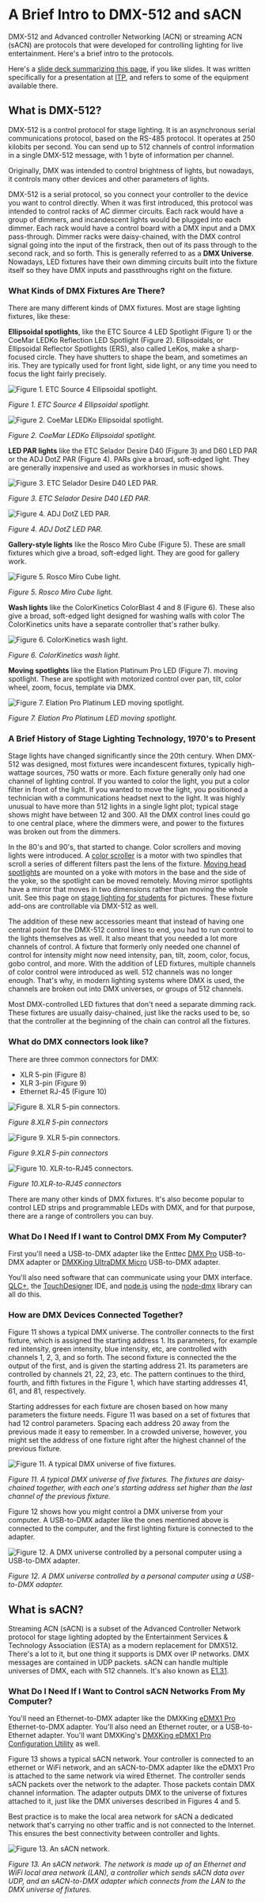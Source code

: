 # A Brief Intro to DMX-512 and sACN

DMX-512 and Advanced controller Networking (ACN) or streaming ACN (sACN) are protocols that were developed for controlling lighting for live entertainment. Here's a brief intro to the protocols.

Here's a [slide deck summarizing this page](https://docs.google.com/presentation/d/1v5_xoVgS9_Ca4CZtl7slAypD7WOzldZXWcB1wp40x8w/edit?usp=sharing), if you like slides. It was written specifically for a presentation at [ITP](https://itp.nyu.edu), and refers to some of the equipment available there.

## What is DMX-512?

DMX-512 is a control protocol for stage lighting. It is an asynchronous serial communications protocol, based on the RS-485 protocol. It operates at 250 kilobits per second. You can send up to 512 channels of control information in a single DMX-512 message, with 1 byte of information per channel.

Originally, DMX was intended to control brightness of lights, but nowadays, it controls many other devices and other parameters of lights.

DMX-512 is a serial protocol, so you connect your controller to the device you want to control directly. When it was first introduced, this protocol was intended to control racks of AC dimmer circuits. Each rack would have a group of dimmers, and incandescent lights would be plugged into each dimmer. Each rack would have a control board with a DMX input and a DMX pass-through. Dimmer racks were daisy-chained, with the DMX control signal going into the input of the firstrack, then out of its pass through to the second rack, and so forth. This is generally referred to as a **DMX Universe**. Nowadays, LED fixtures have their own dimming circuits built into the fixture itself so they have DMX inputs and passthroughs right on the fixture. 

### What Kinds of DMX Fixtures Are There?

There are many different kinds of DMX fixtures. Most are stage lighting fixtures, like these:

**Ellipsoidal spotlights**, like the ETC Source 4 LED Spotlight (Figure 1) or the CoeMar LEDKo Reflection LED Spotlight (Figure 2). Ellipsoidals, or Ellipsoidal Reflector Spotlights (ERS), also called LeKos, make a sharp-focused circle. They have shutters to shape the beam, and sometimes an iris. They are typically used for front light, side light, or any time you need to focus the light fairly precisely.

![Figure 1. ETC Source 4 Ellipsoidal spotlight.](img/ellipsoidal-source4.png)

_Figure 1. ETC Source 4 Ellipsoidal spotlight._

![Figure 2. CoeMar LEDKo Ellipsoidal spotlight.](img/ellipsoidal-coemar-ledko.png)

_Figure 2. CoeMar LEDKo Ellipsoidal spotlight._

**LED PAR lights** like the ETC Selador Desire D40 (Figure 3) and D60 LED PAR or the ADJ DotZ PAR (Figure 4). PARs give a broad, soft-edged light. They are generally inxpensive and used as workhorses in music shows.

![Figure 3. ETC Selador Desire D40 LED PAR.](img/par-selador-desire-d40.png)

_Figure 3. ETC Selador Desire D40 LED PAR._

![Figure 4. ADJ DotZ LED PAR.](img/par-adj-dotz-par.png)

_Figure 4. ADJ DotZ LED PAR._

**Gallery-style lights** like the Rosco Miro Cube (Figure 5). These are small fixtures which give a broad, soft-edged light. They are good for gallery work.

![Figure 5. Rosco Miro Cube light.](img/miro-cube.png)

_Figure 5. Rosco Miro Cube light._

**Wash lights** like  the ColorKinetics ColorBlast 4 and 8 (Figure 6). These also give a broad, soft-edged light designed for washing walls with color The ColorKinetics units have a separate controller that's rather bulky.

![Figure 6. ColorKinetics wash light.](img/wash-color-kinetics.png)

_Figure 6. ColorKinetics wash light._

**Moving spotlights** like the Elation Platinum Pro LED (Figure 7). moving spotlight. These are spotlight with motorized control over 
pan, tilt, color wheel, zoom, focus, template via DMX.

![Figure 7. Elation Pro Platinum LED moving spotlight.](img/moving-spot-elation.png)

_Figure 7. Elation Pro Platinum LED moving spotlight._


### A Brief History of Stage Lighting Technology, 1970's to Present

Stage lights have changed significantly since the 20th century. When DMX-512 was designed, most fixtures were incandescent fixtures, typically high-wattage sources, 750 watts or more. Each fixture generally only had one channel of lighting control. If you wanted to color the light, you put a color filter in front of the light. If you wanted to move the light, you positioned a technician with a communications headset next to the light. It was highly unusual to have more than 512 lights in a single light plot; typical stage shows might have between 12 and 300. All the DMX control lines could go to one central place, where the dimmers were, and power to the fixtures was broken out from the dimmers.

In the 80's and 90's, that started to change. Color scrollers and moving lights were introduced. A [color scroller](https://en.wikipedia.org/wiki/Color_scroller) is a motor with two spindles that scroll a series of different filters past the lens of the fixture.  [Moving head spotlights](https://www.stagelightingstore.com/842084-LED-Moving-Head-Spots_2) are mounted on a yoke with motors in the base and the side of the yoke, so the spotlight can be moved remotely. Moving mirror spotlights have a mirror that moves in two dimensions rather than moving the whole unit. See this page on [stage lighting for students](http://www.stagelightingprimer.com/index.html?slfs-fixtures.html&2) for pictures. These fixture add-ons are controllable via DMX-512 as well. 

The addition of these new accessories meant that instead of having one central point for the DMX-512 control lines to end, you had to run control to the lights themselves as well. It also meant that you needed a lot more channels of control. A fixture that formerly only needed one channel of control for intensity might now need intensity, pan, tilt, zoom, color, focus, gobo control, and more.  With the addition of LED fixtures, multiple channels of color control were introduced as well. 512 channels was no longer enough. That's why, in modern lighting systems where DMX is used, the channels are broken out into DMX universes, or groups of 512 channels.

Most DMX-controlled LED fixtures that don't need a separate dimming rack. These fixtures are usually daisy-chained, just like the racks used to be, so that the controller at the beginning of the chain can control all the fixtures. 

### What do DMX connectors look like?

There are three common connectors for DMX:
* XLR 5-pin (Figure 8)
* XLR 3-pin (Figure 9)
* Ethernet RJ-45 (Figure 10)

![Figure 8. XLR 5-pin connectors.](img/xlr-5-pin.png)

_Figure 8.XLR 5-pin connectors_

![Figure 9. XLR 5-pin connectors.](img/xlr-3-pin.png)

_Figure 9.XLR 5-pin connectors_

![Figure 10. XLR-to-RJ45 connectors.](img/xlr-to-rj45.png)

_Figure 10.XLR-to-RJ45 connectors_

There are many other kinds of DMX fixtures. It's also become popular to control LED strips and programmable LEDs with DMX, and for that purpose, there are a range of controllers you can buy. 

### What Do I Need If I want to Control DMX From My Computer?
First you'll need a USB-to-DMX adapter like the Enttec [DMX Pro](https://www.enttec.com/product/controls/dmx-usb-interfaces/dmx-usb-interface/) USB-to-DMX adapter or [DMXKing UltraDMX Micro](https://dmxking.com/usbdmx/ultradmxmicro) USB-to-DMX adapter.

You'll also need software that can communicate using your DMX interface. [QLC+](https://www.qlcplus.org/), the [TouchDesigner](https://derivative.ca/product) IDE, and [node.js](https://nodejs.org/en/) using the [node-dmx](https://github.com/node-dmx/dmx) library can all do this. 

### How are DMX Devices Connected Together?

Figure 11 shows a typical DMX universe. The controller connects to the first fixture, which is assigned the starting address 1. Its parameters, for example red intensity, green intensity, blue intensity, etc, are controlled with channels 1, 2, 3, and so forth. The second fixture is connected the the output of the first, and is given the starting address 21. Its parameters are controlled by channels 21, 22, 23, etc. The pattern continues to the third, fourth, and fifth fixtures in the Figure 1, which have starting addresses 41, 61, and 81, respectively. 

Starting addresses for each fixture are chosen based on how many parameters the fixture needs. Figure 11 was based on a set of fixtures that had 12 control parameters. Spacing each address 20 away from the previous made it easy to remember. In a crowded universe, however, you might set the address of one fixture right after the highest channel of the previous fixture. 

![Figure 11. A typical DMX universe of five fixtures.](img/dmx-universe.png)

_Figure 11. A typical DMX universe of five fixtures. The fixtures are daisy-chained together, with each one's starting address set higher than the last channel of the previous fixture._

Figure 12 shows how you might control a DMX universe from your computer. A USB-to-DMX adapter like the ones mentioned above is connected to the computer, and the first lighting fixture is connected to the adapter. 

![Figure 12. A  DMX universe controlled by a personal computer using a USB-to-DMX adapter.](img/usb-to-dmx-configuration.png)

_Figure 12. A  DMX universe controlled by a personal computer using a USB-to-DMX adapter._

## What is sACN?

Streaming ACN (sACN) is a subset of the Advanced Controller Network protocol for stage lighting adopted by the Entertainment Services & Technology Association (ESTA) as a modern replacement for DMX512. There's a lot to it, but one thing it supports is DMX over IP networks. DMX messages are contained in UDP packets. sACN can handle multiple universes of DMX, each with 512 channels. It's also known as [E1.31](https://tsp.esta.org/tsp/documents/published_docs.php).

### What Do I Need If I Want to Control sACN Networks From My Computer?

You'll need an Ethernet-to-DMX adapter like the DMXKing [eDMX1 Pro](https://dmxking.com/artnetsacn/edmx1-pro) Ethernet-to-DMX adapter. You'll also need an Ethernet router, or a USB-to-Ethernet adapter. You'll want DMXKing's [DMXKing eDMX1 Pro Configuration Utility](https://dmxking.com/artnetsacn/edmx1-pro) as well.

Figure 13 shows a typical sACN network. Your controller is connected to an ethernet or WiFi network, and an sACN-to-DMX adapter like the eDMX1 Pro is attached to the same network via wired Ethernet. The controller sends sACN packets over the network to the adapter. Those packets contain DMX channel information. The adapter outputs DMX to the universe of fixtures attached to it, just like the DMX universes described in Figures 4 and 5. 

Best practice is to make the local area network for sACN a dedicated network that's carrying no other traffic and is not connected to the Internet. This ensures the best connectivity between controller and lights.

![Figure 13. An sACN network.](img/sacn-to-dmx-configuration.png)

_Figure 13. An sACN network. The network is made up of an Ethernet and WiFi local area network (LAN), a controller which sends sACN data over UDP, and an sACN-to-DMX adapter which connects from the LAN to the DMX universe of fixtures._